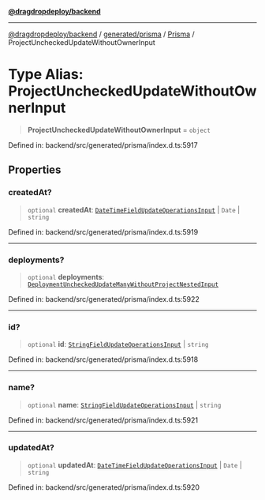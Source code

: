 [**@dragdropdeploy/backend**](../../../../../README.md)

***

[@dragdropdeploy/backend](../../../../../README.md) / [generated/prisma](../../../README.md) / [Prisma](../README.md) / ProjectUncheckedUpdateWithoutOwnerInput

# Type Alias: ProjectUncheckedUpdateWithoutOwnerInput

> **ProjectUncheckedUpdateWithoutOwnerInput** = `object`

Defined in: backend/src/generated/prisma/index.d.ts:5917

## Properties

### createdAt?

> `optional` **createdAt**: [`DateTimeFieldUpdateOperationsInput`](DateTimeFieldUpdateOperationsInput.md) \| `Date` \| `string`

Defined in: backend/src/generated/prisma/index.d.ts:5919

***

### deployments?

> `optional` **deployments**: [`DeploymentUncheckedUpdateManyWithoutProjectNestedInput`](DeploymentUncheckedUpdateManyWithoutProjectNestedInput.md)

Defined in: backend/src/generated/prisma/index.d.ts:5922

***

### id?

> `optional` **id**: [`StringFieldUpdateOperationsInput`](StringFieldUpdateOperationsInput.md) \| `string`

Defined in: backend/src/generated/prisma/index.d.ts:5918

***

### name?

> `optional` **name**: [`StringFieldUpdateOperationsInput`](StringFieldUpdateOperationsInput.md) \| `string`

Defined in: backend/src/generated/prisma/index.d.ts:5921

***

### updatedAt?

> `optional` **updatedAt**: [`DateTimeFieldUpdateOperationsInput`](DateTimeFieldUpdateOperationsInput.md) \| `Date` \| `string`

Defined in: backend/src/generated/prisma/index.d.ts:5920
